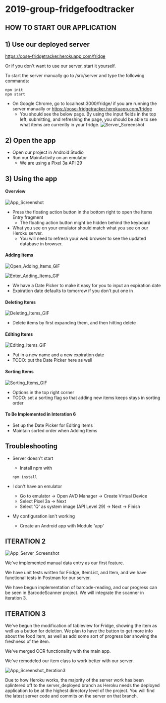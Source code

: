 # 2019-group-fridgefoodtracker

<h2>HOW TO START OUR APPLICATION</h2>

<h2>1) Use our deployed server</h2>

https://oose-fridgetracker.herokuapp.com/fridge

Or if you don't want to use our server, start it yourself.

To start the server manually go to /src/server and type the following commands:
```
npm init
npm start
```

- On Google Chrome, go to localhost:3000/fridge/ if you are running the server manually or https://oose-fridgetracker.herokuapp.com/fridge
  - You should see the below page. By using the input fields in the top left, submitting, and refreshing the page, you should be able to see what items are currently in your fridge. 
![Server_Screenshot](./docs/Pictures/server_screenshot_20191119.png)


<h2>2) Open the app</h2>

- Open our project in Android Studio
- Run our MainActivity on an emulator
  - We are using a Pixel 3a API 29


<h2>3) Using the app </h2>

<h4>Overview</h4>

![App_Screenshot](./docs/Pictures/app_screenshot_20191119.png)
- Press the floating action button in the bottom right to open the Items Entry fragment
  - The floating action button might be hidden behind the keyboard
- What you see on your emulator should match what you see on our Heroku server.
  - You will need to refresh your web browser to see the updated database in browser.
  
  
<h4>Adding Items</h4>

![Open_Adding_Items_GIF](./docs/Pictures/open_manual_entry.gif)

![Enter_Adding_Items_GIF](./docs/Pictures/manual_entry_cheese.gif)

- We have a Date Picker to make it easy for you to input an expiration date
- Expiration date defaults to tomorrow if you don't put one in


<h4>Deleting Items</h4>

![Deleting_Items_GIF](./docs/Pictures/delete_items.gif)
- Delete items by first expanding them, and then hitting delete


<h4>Editing Items</h4>

![Editing_Items_GIF](./docs/Pictures/edit_entry_cheese.gif)
- Put in a new name and a new expiration date
- TODO: put the Date Picker here as well


<h4>Sorting Items</h4>

![Sorting_Items_GIF](./docs/Pictures/sort_expiration.gif)
- Options in the top right corner
- TODO: set a sorting flag so that adding new items keeps stays in sorting order


<h4>To Be Implemented in Interation 6</h4>

- Set up the Date Picker for Editing Items
- Maintain sorted order when Adding Items


<h2>Troubleshooting</h2>

- Server doesn't start
  - Install npm with 
  ~~~
  npm install
  ~~~
  
- I don't have an emulator
  - Go to emulator -> Open AVD Manager -> Create Virtual Device
  - Select Pixel 3a -> Next
  - Select 'Q' as system image (API Level 29) -> Next -> Finish
  
- My configuration isn't working
  - Create an Android app with Module 'app'


<h2>ITERATION 2</h2>

![App_Server_Screenshot](./docs/Pictures/App_Server_Screenshot_2019_10-08.png)

We've implemented manual data entry as our first feature.

We have unit tests written for Fridge, ItemList, and Item, and we have functional tests in Postman for our server.

We have begun implementation of barcode-reading, and our progress can be seen in BarcodeScanner project. We will integrate the scanner in iteration 3. 

<h2>ITERATION 3</h2>

We've begun the modification of tableview for Fridge, showing the item as well as a button for deletion. We plan to have the button to get more info about the food item, as well as add some sort of progress bar showing the freshness of the item.

We've merged OCR functionality with the main app.

We've remodeled our item class to work better with our server.

![App_Screenshot_Iteration3](./docs/Pictures/app_screenshot_10.22.2019.PNG)

Due to how Heroku works, the majority of the server work has been splintered off to the server_deployed branch as Heroku needs the deployed application to be at the highest directory level of the project. You will find the latest server code and commits on the server on that branch.


